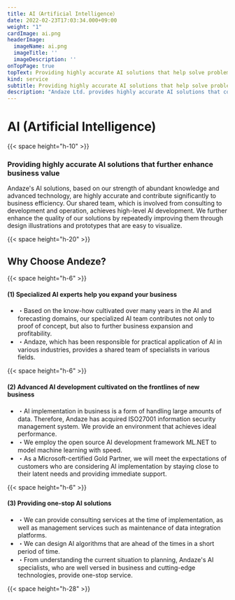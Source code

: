 ```yaml
---
title: AI（Artificial Intelligence）
date: 2022-02-23T17:03:34.000+09:00
weight: "1"
cardImage: ai.png
headerImage:
  imageName: ai.png
  imageTitle: ''
  imageDescription: ''
onTopPage: true
topText: Providing highly accurate AI solutions that help solve problems and realize business strategies
kind: service
subtitle: Providing highly accurate AI solutions that help solve problems and realize business strategies
description: "Andaze Ltd. provides highly accurate AI solutions that contribute to solving problems and realizing business strategies. From understanding the current situation to planning, Andaze's AI specialists, who are well versed in business and cutting-edge technologies, provide a one-stop service."
---
```

# AI (Artificial Intelligence)

{{< space height="h-10" >}}

### Providing highly accurate AI solutions that further enhance business value

Andaze's AI solutions, based on our strength of abundant knowledge and advanced technology, are highly accurate and contribute significantly to business efficiency. Our shared team, which is involved from consulting to development and operation, achieves high-level AI development. We further enhance the quality of our solutions by repeatedly improving them through design illustrations and prototypes that are easy to visualize.

{{< space height="h-20" >}}

## Why Choose Andeze?

{{< space height="h-6" >}}

#### (1) Specialized AI experts help you expand your business

* ・Based on the know-how cultivated over many years in the AI and forecasting domains, our specialized AI team contributes not only to proof of concept, but also to further business expansion and profitability.
* ・Andaze, which has been responsible for practical application of AI in various industries, provides a shared team of specialists in various fields.

{{< space height="h-6" >}}

#### (2) Advanced AI development cultivated on the frontlines of new business

* ・AI implementation in business is a form of handling large amounts of data. Therefore, Andaze has acquired ISO27001 information security management system. We provide an environment that achieves ideal performance.
* ・We employ the open source AI development framework ML.NET to model machine learning with speed.
* ・As a Microsoft-certified Gold Partner, we will meet the expectations of customers who are considering AI implementation by staying close to their latent needs and providing immediate support.

{{< space height="h-6" >}}

#### (3) Providing one-stop AI solutions

* ・We can provide consulting services at the time of implementation, as well as management services such as maintenance of data integration platforms.
* ・We can design AI algorithms that are ahead of the times in a short period of time.
* ・From understanding the current situation to planning, Andaze's AI specialists, who are well versed in business and cutting-edge technologies, provide one-stop service.

{{< space height="h-28" >}}
